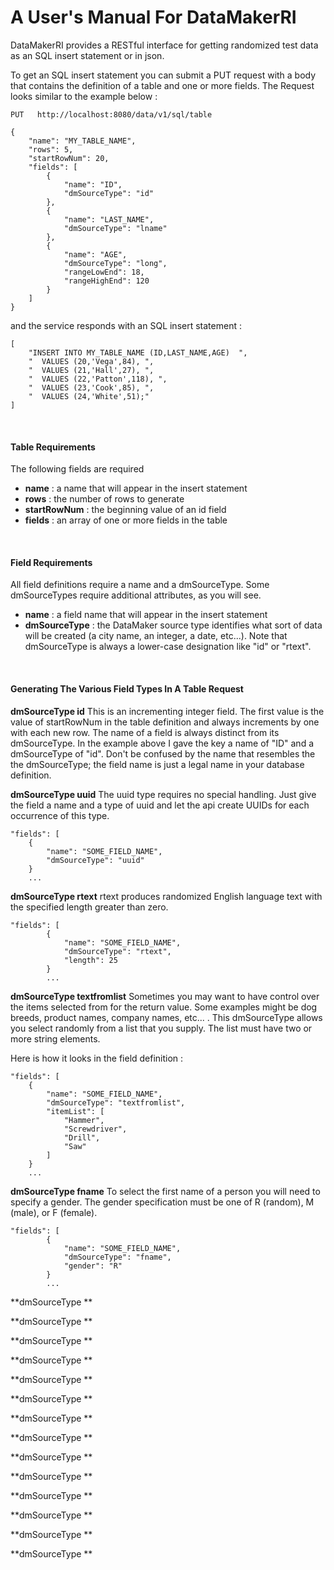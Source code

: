 # A User's Manual For DataMakerRI

DataMakerRI provides a RESTful interface for getting randomized
test data as an SQL insert statement or in json.  

To get an SQL insert statement you can submit a PUT request
with a body that contains the definition of a table and one
or more fields.  The Request looks similar to the example 
below : 

    PUT   http://localhost:8080/data/v1/sql/table
    
    {
        "name": "MY_TABLE_NAME",
        "rows": 5,
        "startRowNum": 20,
        "fields": [
            {
                "name": "ID",
                "dmSourceType": "id"
            },
            {
                "name": "LAST_NAME",
                "dmSourceType": "lname"
            },
            {
                "name": "AGE",
                "dmSourceType": "long",
                "rangeLowEnd": 18,
                "rangeHighEnd": 120
            }
        ]
    }

and the service responds with an SQL insert statement :

    [
        "INSERT INTO MY_TABLE_NAME (ID,LAST_NAME,AGE)  ",
        "  VALUES (20,'Vega',84), ",
        "  VALUES (21,'Hall',27), ",
        "  VALUES (22,'Patton',118), ",
        "  VALUES (23,'Cook',85), ",
        "  VALUES (24,'White',51);"
    ]

<br />

#### Table Requirements
The following fields are required 
- **name** : a name that will appear in the insert statement
- **rows** : the number of rows to generate 
- **startRowNum** : the beginning value of an id field
- **fields** : an array of one or more fields in the table

<br />

#### Field Requirements
All field definitions require a name and a dmSourceType.  Some 
dmSourceTypes require additional attributes, as you will see.

- **name** : a field name that will appear in the insert statement
- **dmSourceType** : the DataMaker source type identifies
what sort of data will be created (a city name, an integer, a date, etc...).
Note that dmSourceType is always a lower-case designation like "id" or "rtext".

<br />

#### Generating The Various Field Types In A Table Request

**dmSourceType id**
This is an incrementing integer field.  The first value is the value of startRowNum in
the table definition and always increments by one with each new row.  The name of a 
field is always distinct from its dmSourceType.  In the example above I gave the key
a name of "ID" and a dmSourceType of "id".  Don't be confused by the name that 
resembles the the dmSourceType; the field name is just a legal name in your database
definition.

**dmSourceType uuid**
The uuid type requires no special handling.  Just give the field a name and a type
of uuid and let the api create UUIDs for each occurrence of this type.

    "fields": [
        {
            "name": "SOME_FIELD_NAME",
            "dmSourceType": "uuid"
        }
        ...

**dmSourceType rtext**
rtext produces randomized English language text with the specified length 
greater than zero.

    "fields": [
            {
                "name": "SOME_FIELD_NAME",
                "dmSourceType": "rtext",
                "length": 25
            }
            ...


**dmSourceType textfromlist**
Sometimes you may want to have control over the items selected from 
for the return value.  Some examples might be dog breeds, product names,
company names, etc... .  This dmSourceType allows you select randomly 
from a list that you supply.  The list must have two or more string elements.

Here is how it looks in the field definition :

    "fields": [
        {
            "name": "SOME_FIELD_NAME",
            "dmSourceType": "textfromlist",
            "itemList": [
                "Hammer",
                "Screwdriver",
                "Drill",
                "Saw"
            ]
        }
        ...

**dmSourceType fname**
To select the first name of a person you will need to specify a gender.
The gender specification must be one of R (random), M (male), or F (female).

    "fields": [
            {
                "name": "SOME_FIELD_NAME",
                "dmSourceType": "fname",
                "gender": "R"
            }
            ...
    

**dmSourceType **

**dmSourceType **

**dmSourceType **

**dmSourceType **

**dmSourceType **

**dmSourceType **

**dmSourceType **

**dmSourceType **

**dmSourceType **

**dmSourceType **

**dmSourceType **

**dmSourceType **

**dmSourceType **

**dmSourceType **


